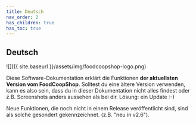 ```yaml
---
title: Deutsch
nav_order: 2
has_children: true
has_toc: true
---
```

## Deutsch

![]({{ site.baseurl }}/assets/img/foodcoopshop-logo.png)

Diese Software-Dokumentation erklärt die Funktionen **der aktuellsten Version vom FoodCoopShop**. Solltest du eine ältere Version verwenden, kann es also sein, dass du in dieser Dokumentation nicht alles findest oder z.B. Screenshots anders aussehen als bei dir. Lösung: ein Update :-)

Neue Funktionen, die noch nicht in einem Release veröffentlicht sind, sind als solche gesondert gekennzeichnet. (z.B. "neu in v2.6").

